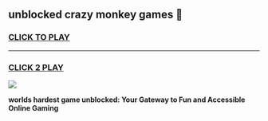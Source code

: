 
## unblocked crazy monkey games 👋
<h3>
<a href="https://premium.freeplayer.one?title=unblocked_crazy_monkey_games&ref=13F">CLICK TO PLAY</a></h3>
<hr>

<h3>
<a href="https://premium.freeplayer.one?title=unblocked_crazy_monkey_games&ref=13F">CLICK 2 PLAY</a>
  
</h3>

<a href="https://premium.freeplayer.one?title=unblocked_crazy_monkey_games&ref=12F/"><img src="https://clearcache.store/games.png"></a>


**worlds hardest game unblocked: Your Gateway to Fun and Accessible Online Gaming**

